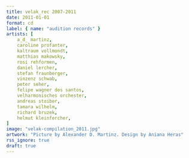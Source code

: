 ```yaml
---
title: velak_rec 2007-2011
date: 2011-01-01
format: cd
label: { name: "audition records" }
artists: [
    a_d_ martinz,
    caroline profanter,
    kaltraum vollmondt,
    matthias makowsky,
    rosi rehformen,
    daniel lercher,
    stefan fraunberger,
    vinzenz schwab,
    peter seher,
    felipe wagner dos santos,
    velharmonisches orchester,
    andreas stoiber,
    tamara wilhelm,
    richard bruzek,
    helmut kleinfercher,
]
image: "velak-compilation_2011.jpg"
artwork: "Picture by Alexander D. Martinz. Design by Aniana Heras"
rss_ignore: true
draft: true
---
```


